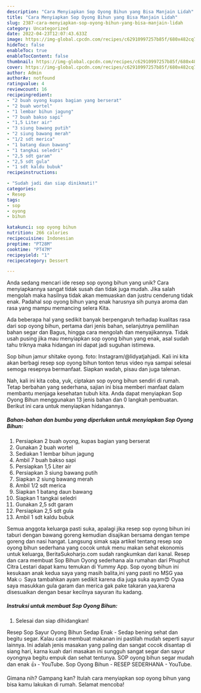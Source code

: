 ```yaml
---
description: "Cara Menyiapkan Sop Oyong Bihun yang Bisa Manjain Lidah"
title: "Cara Menyiapkan Sop Oyong Bihun yang Bisa Manjain Lidah"
slug: 2387-cara-menyiapkan-sop-oyong-bihun-yang-bisa-manjain-lidah
category: Uncategorized
date: 2022-04-23T12:07:43.633Z
image: https://img-global.cpcdn.com/recipes/c62910997257b85f/680x482cq70/sop-oyong-bihun-foto-resep-utama.jpg
hideToc: false
enableToc: true
enableTocContent: false
thumbnail: https://img-global.cpcdn.com/recipes/c62910997257b85f/680x482cq70/sop-oyong-bihun-foto-resep-utama.jpg
cover: https://img-global.cpcdn.com/recipes/c62910997257b85f/680x482cq70/sop-oyong-bihun-foto-resep-utama.jpg
author: Admin
authorAv: notfound
ratingvalue: 4
reviewcount: 16
recipeingredient:
- "2 buah oyong kupas bagian yang berserat"
- "2 buah wortel"
- "1 lembar bihun jagung"
- "7 buah bakso sapi"
- "1,5 Liter air"
- "3 siung bawang putih"
- "2 siung bawang merah"
- "1/2 sdt merica"
- "1 batang daun bawang"
- "1 tangkai seledri"
- "2,5 sdt garam"
- "2,5 sdt gula"
- "1 sdt kaldu bubuk"
recipeinstructions:

- "Sudah jadi dan siap dinikmati!"
categories:
- Resep
tags:
- sop
- oyong
- bihun

katakunci: sop oyong bihun 
nutrition: 266 calories
recipecuisine: Indonesian
preptime: "PT28M"
cooktime: "PT47M"
recipeyield: "1"
recipecategory: Dessert

---
```





Anda sedang mencari ide resep sop oyong bihun yang unik? Cara menyiapkannya sangat tidak susah dan tidak juga mudah. Jika salah mengolah maka hasilnya tidak akan memuaskan dan justru cenderung tidak enak. Padahal sop oyong bihun yang enak harusnya sih punya aroma dan rasa yang mampu memancing selera Kita.





Ada beberapa hal yang sedikit banyak berpengaruh terhadap kualitas rasa dari sop oyong bihun, pertama dari jenis bahan, selanjutnya pemilihan bahan segar dan Bagus, hingga cara mengolah dan menyajikannya. Tidak usah pusing jika mau menyiapkan sop oyong bihun yang enak,      asal sudah tahu triknya maka hidangan ini dapat jadi suguhan istimewa.














Sop bihun jamur shitake oyong. foto: Instagram/@lidyatjahjadi. Kali ini kita akan berbagi resep sop oyong bihun tonton terus video nya sampai selesai semoga resepnya bermanfaat. Siapkan wadah, pisau dan juga talenan.






Nah, kali ini kita coba, yuk, ciptakan sop oyong bihun sendiri di rumah. Tetap berbahan yang sederhana, sajian ini bisa memberi manfaat dalam membantu menjaga kesehatan tubuh kita. Anda dapat menyiapkan Sop Oyong Bihun menggunakan 13 jenis bahan dan 0 langkah pembuatan. Berikut ini cara untuk menyiapkan hidangannya.

<!--inarticleads1-->

##### Bahan-bahan dan bumbu yang diperlukan untuk menyiapkan Sop Oyong Bihun:

1. Persiapkan 2 buah oyong, kupas bagian yang berserat
1. Gunakan 2 buah wortel
1. Sediakan 1 lembar bihun jagung
1. Ambil 7 buah bakso sapi
1. Persiapkan 1,5 Liter air
1. Persiapkan 3 siung bawang putih
1. Siapkan 2 siung bawang merah
1. Ambil 1/2 sdt merica
1. Siapkan 1 batang daun bawang
1. Siapkan 1 tangkai seledri
1. Gunakan 2,5 sdt garam
1. Persiapkan 2,5 sdt gula
1. Ambil 1 sdt kaldu bubuk


Semua anggota keluarga pasti suka, apalagi jika resep sop oyong bihun ini taburi dengan bawang goreng kemudian disajikan bersama dengan tempe goreng dan nasi hangat. Langsung simak saja artikel tentang resep sop oyong bihun sederhana yang cocok untuk menu makan sehat ekonomis untuk keluarga, BeritaSukoharjo.com sudah rangkumkan dari kanal. Resep dan cara membuat Sop Bihun Oyong sederhana ala rumahan dari Phuphut Citra Lestari dapat kamu temukan di Yummy App. Sop oyong bihun ini kesukaan anak kedua saya yang masih balita,ini yang pasti no MSG yaa Mak☺️ Saya tambahkan ayam sedikit karena dia juga suka ayam😍 Oyaa saya masukkan gula garam dan merica gak pake takaran yaa,karena disesuaikan dengan besar kecilnya sayuran itu kadang. 

<!--inarticleads2-->

##### Instruksi untuk membuat Sop Oyong Bihun:


1. Selesai dan siap dihidangkan!

Resep Sop Sayur Oyong Bihun Sedap Enak - Sedap bening sehat dan begitu segar. Kalau cara membuat makanan ini pastilah mudah seperti sayur lainnya. Ini adalah jenis masakan yang paling dan sangat cocok disantap di siang hari, karna kuah dari masakan ini sungguh sangat segar dan sayur oyongnya begitu empuk dan sehat tentunya. SOP oyong bihun segar mudah dan enak 👍 - YouTube. Sop Oyong Bihun - RESEP SEDERHANA - YouTube. 

Gimana nih? Gampang kan? Itulah cara menyiapkan sop oyong bihun yang bisa kamu lakukan di rumah. Selamat mencoba!
